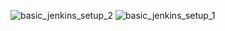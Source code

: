 ![basic_jenkins_setup_2](https://github.com/user-attachments/assets/a37b7999-1ee6-444e-907f-ac5f4ecf296b)
![basic_jenkins_setup_1](https://github.com/user-attachments/assets/eda4b895-8056-4c45-8c84-e8d19dbcc607)


